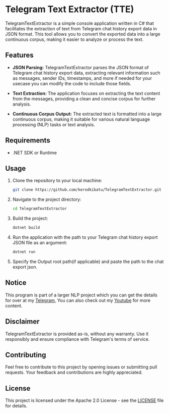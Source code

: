 # Telegram Text Extractor (TTE)

TelegramTextExtractor is a simple console application written in C# that facilitates the extraction of text from Telegram chat history export data in JSON format. This tool allows you to convert the exported data into a large continuous corpus, making it easier to analyze or process the text.

## Features

- **JSON Parsing:** TelegramTextExtractor parses the JSON format of Telegram chat history export data, extracting relevant information such as messages, sender IDs, timestamps, and more if needed for your usecase you can modify the code to include those fields.

- **Text Extraction:** The application focuses on extracting the text content from the messages, providing a clean and concise corpus for further analysis.

- **Continuous Corpus Output:** The extracted text is formatted into a large continuous corpus, making it suitable for various natural language processing (NLP) tasks or text analysis.

## Requirements

- .NET SDK or Runtime

## Usage

1. Clone the repository to your local machine:

    ```bash
    git clone https://github.com/kerodkibatu/TelegramTextExtractor.git
    ```

2. Navigate to the project directory:

    ```bash
    cd TelegramTextExtractor
    ```

3. Build the project:

    ```bash
    dotnet build
    ```

4. Run the application with the path to your Telegram chat history export JSON file as an argument:

    ```bash
    dotnet run
    ```

5. Specify the Output root path(if applicable) and paste the path to the chat export json.

## Notice

This program is part of a larger NLP project which you can get the details for over at my [Telegram](t.me/dotnetWarrior), You can also check out my [Youtube](youtube.com/@kerverse) for more content.

## Disclaimer

TelegramTextExtractor is provided as-is, without any warranty. Use it responsibly and ensure compliance with Telegram's terms of service.

## Contributing

Feel free to contribute to this project by opening issues or submitting pull requests. Your feedback and contributions are highly appreciated.

## License

This project is licensed under the Apache 2.0 License - see the [LICENSE](LICENSE.txt) file for details.
